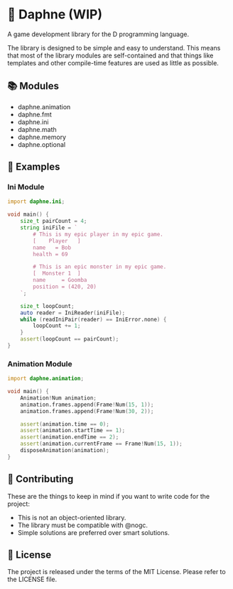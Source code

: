 # 🦆 Daphne (WIP)

A game development library for the D programming language.

The library is designed to be simple and easy to understand.
This means that most of the library modules are self-contained and that things like templates and other compile-time features are used as little as possible.

## 📚 Modules

* daphne.animation
* daphne.fmt
* daphne.ini
* daphne.math
* daphne.memory
* daphne.optional

## 📝 Examples

### Ini Module

```d
import daphne.ini;

void main() {
    size_t pairCount = 4;
    string iniFile = `
        # This is my epic player in my epic game.
        [    Player   ]
        name   = Bob
        health = 69

        # This is an epic monster in my epic game.
        [  Monster 1  ]
        name     = Goomba
        position = (420, 20)
    `;

    size_t loopCount;
    auto reader = IniReader(iniFile);
    while (readIniPair(reader) == IniError.none) {
        loopCount += 1;
    }
    assert(loopCount == pairCount);
}
```

### Animation Module

```d
import daphne.animation;

void main() {
    Animation!Num animation;
    animation.frames.append(Frame!Num(15, 1));
    animation.frames.append(Frame!Num(30, 2));

    assert(animation.time == 0);
    assert(animation.startTime == 1);
    assert(animation.endTime == 2);
    assert(animation.currentFrame == Frame!Num(15, 1));
    disposeAnimation(animation);
}
```

## 📎 Contributing

These are the things to keep in mind if you want to write code for the project:

- This is not an object-oriented library.
- The library must be compatible with @nogc.
- Simple solutions are preferred over smart solutions.

## 📌 License

The project is released under the terms of the MIT License.
Please refer to the LICENSE file.
